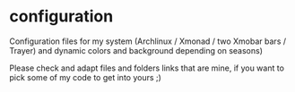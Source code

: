 # configuration
Configuration files for my system (Archlinux / Xmonad / two Xmobar bars / Trayer) and dynamic colors and background depending on seasons)

Please check and adapt files and folders links that are mine, if you want to pick some of my code to get into yours ;)
